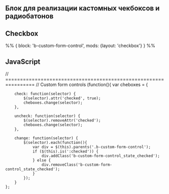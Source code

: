 Блок для реализации кастомных чекбоксов и радиобатонов
------------------------------------------------------

Checkbox
------------------------------------------------------
%%
{
    block: 'b-custom-form-control',
    mods: {layout: 'checkbox'}
}
%%

JavaScript
-------------------------------------------------------
// ================================================================
// Custom form controls
(function(){
    var cheboxes = {

        check: function(selector) {
            $(selector).attr('checked', true);
            cheboxes.change(selector);
        },

        uncheck: function(selector) {
            $(selector).removeAttr('checked');
            cheboxes.change(selector);
        },

        change: function(selector) {
            $(selector).each(function(){
                var div = $(this).parents('.b-custom-form-control');
                if ($(this).is(':checked')) {
                    div.addClass('b-custom-form-control_state_checked');
                } else {
                    div.removeClass('b-custom-form-control_state_checked');
                }
            });
        }
    };
